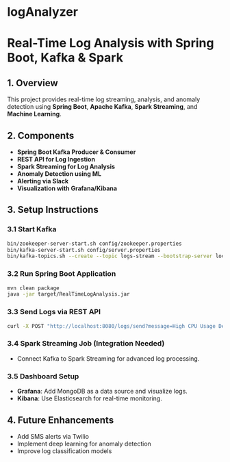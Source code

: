 # logAnalyzer

# Real-Time Log Analysis with Spring Boot, Kafka & Spark

## 1. Overview
This project provides real-time log streaming, analysis, and anomaly detection using **Spring Boot**, **Apache Kafka**, **Spark Streaming**, and **Machine Learning**.

## 2. Components
- **Spring Boot Kafka Producer & Consumer**
- **REST API for Log Ingestion**
- **Spark Streaming for Log Analysis**
- **Anomaly Detection using ML**
- **Alerting via Slack**
- **Visualization with Grafana/Kibana**

## 3. Setup Instructions
### 3.1 Start Kafka
```sh
bin/zookeeper-server-start.sh config/zookeeper.properties
bin/kafka-server-start.sh config/server.properties
bin/kafka-topics.sh --create --topic logs-stream --bootstrap-server localhost:9092 --partitions 1 --replication-factor 1
```

### 3.2 Run Spring Boot Application
```sh
mvn clean package
java -jar target/RealTimeLogAnalysis.jar
```

### 3.3 Send Logs via REST API
```sh
curl -X POST "http://localhost:8080/logs/send?message=High CPU Usage Detected"
```

### 3.4 Spark Streaming Job (Integration Needed)
- Connect Kafka to Spark Streaming for advanced log processing.

### 3.5 Dashboard Setup
- **Grafana**: Add MongoDB as a data source and visualize logs.
- **Kibana**: Use Elasticsearch for real-time monitoring.

## 4. Future Enhancements
- Add SMS alerts via Twilio
- Implement deep learning for anomaly detection
- Improve log classification models
